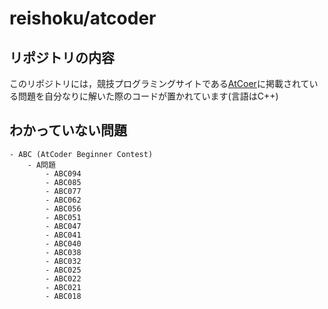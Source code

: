 #  reishoku/atcoder

## リポジトリの内容

このリポジトリには，競技プログラミングサイトである[AtCoer](https://atcoder.jp)に掲載されている問題を自分なりに解いた際のコードが置かれています(言語はC++)


## わかっていない問題

    - ABC (AtCoder Beginner Contest)
        - A問題
            - ABC094
            - ABC085
            - ABC077
            - ABC062
            - ABC056
            - ABC051
            - ABC047
            - ABC041
            - ABC040
            - ABC038
            - ABC032
            - ABC025
            - ABC022
            - ABC021
            - ABC018

